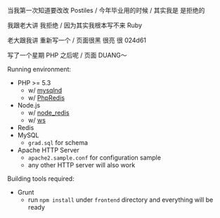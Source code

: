 当我第一次知道要改改 Postiles / 今年毕业用的时候 / 其实我是 是拒绝的

我跟老大讲 我拒绝 / 因为其实我根本写不来 Ruby

老大跟我讲 重新写一个 / 页面很黑 很亮 很 024d61

写了一个星期 PHP 之后呢 / 页面 DUANG～

Running environment:
- PHP >= 5.3
  - w/ [mysqlnd](https://dev.mysql.com/downloads/connector/php-mysqlnd/)
  - w/ [PhpRedis](https://github.com/phpredis/phpredis)
- Node.js
  - w/ [node_redis](https://github.com/mranney/node_redis)
  - w/ [ws](https://github.com/websockets/ws)
- Redis
- MySQL
  - `grad.sql` for schema
- Apache HTTP Server
  - `apache2.sample.conf` for configuration sample
  - any other HTTP server will also work

Building tools required:
- Grunt
  - run `npm install` under `frontend` directory and everything will be ready
